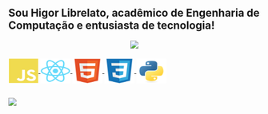 ## Sou Higor Librelato, acadêmico de Engenharia de Computação e entusiasta de tecnologia!

<div align="center">
  <a href="https://github.com/HigorRL">
  <img height="200em" src="https://github-readme-stats.vercel.app/api/top-langs/?username=HigorRL&layout=compact&langs_count=7&theme=dark"/>
</div>
    <div style="display: inline_block"><br>
  <img align="center" alt="Higor-Js" height="50" width="60" src="https://raw.githubusercontent.com/devicons/devicon/master/icons/javascript/javascript-plain.svg">
  <img align="center" alt="Higor-Js" height="50" width="60" src="https://github.com/devicons/devicon/blob/master/icons/react/react-original.svg">
  <img align="center" alt="Higor-HTML" height="50" width="60" src="https://raw.githubusercontent.com/devicons/devicon/master/icons/html5/html5-original.svg">
  <img align="center" alt="Higor-CSS" height="50" width="60" src="https://raw.githubusercontent.com/devicons/devicon/master/icons/css3/css3-original.svg">
  <img align="center" alt="Higor-Python" height="50" width="60" src="https://raw.githubusercontent.com/devicons/devicon/master/icons/python/python-original.svg">
</div>
  
  ##
  
<a href="https://instagram.com/ohigorrufino" target="_blank"><img src="https://img.shields.io/badge/-Instagram-%23E4405F?style=for-the-badge&logo=instagram&logoColor=white" target="_blank"></a>
